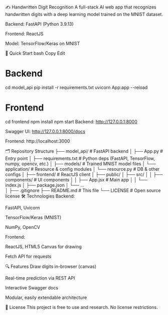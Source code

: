 ✍️ Handwritten Digit Recognition
A full-stack AI web app that recognizes handwritten digits with a deep learning model trained on the MNIST dataset.

Backend: FastAPI (Python 3.9.13)

Frontend: ReactJS

Model: TensorFlow/Keras on MNIST

🚀 Quick Start
bash
Copy
Edit
# Backend
cd model_api
pip install -r requirements.txt
uvicorn App:app --reload

# Frontend
cd frontend
npm install
npm start
Backend: http://127.0.0.1:8000

Swagger UI: http://127.0.0.1:8000/docs

Frontend: http://localhost:3000

🗂️ Repository Structure
├── model_api/                  # FastAPI backend
│   ├── App.py                  # Entry point
│   ├── requirements.txt        # Python deps (FastAPI, TensorFlow, numpy, opencv, etc.)
│   ├── models/                 # Trained MNIST model files
│   └── application/            # Resource & config modules
│       └── resource.py         # DB & other configs
│
├── frontend/                   # ReactJS client
│   ├── public/
│   ├── src/
│   │   ├── components/         # UI components
│   │   ├── App.jsx             # Main app
│   │   └── index.js
│   ├── package.json
│   └── ...                     
│
├── .gitignore
├── README.md                   # This file
└── LICENSE                     # Open source license
🛠️ Technologies
Backend:

FastAPI, Uvicorn

TensorFlow/Keras (MNIST)

NumPy, OpenCV

Frontend:

ReactJS, HTML5 Canvas for drawing

Fetch API for requests

🔍 Features
Draw digits in-browser (canvas)

Real-time prediction via REST API

Interactive Swagger docs

Modular, easily extendable architecture

📜 License
This project is free to use and research. No license restrictions.
